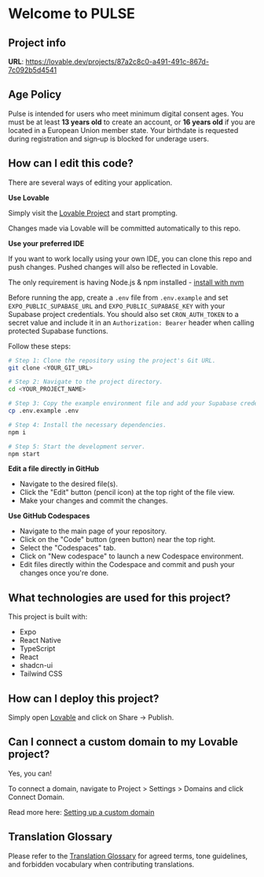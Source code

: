 # Welcome to PULSE

## Project info

**URL**: https://lovable.dev/projects/87a2c8c0-a491-491c-867d-7c092b5d4541

## Age Policy

Pulse is intended for users who meet minimum digital consent ages. You must be
at least **13 years old** to create an account, or **16 years old** if you are
located in a European Union member state. Your birthdate is requested during
registration and sign‑up is blocked for underage users.

## How can I edit this code?

There are several ways of editing your application.

**Use Lovable**

Simply visit the [Lovable Project](https://lovable.dev/projects/87a2c8c0-a491-491c-867d-7c092b5d4541) and start prompting.

Changes made via Lovable will be committed automatically to this repo.

**Use your preferred IDE**

If you want to work locally using your own IDE, you can clone this repo and push changes. Pushed changes will also be reflected in Lovable.

The only requirement is having Node.js & npm installed - [install with nvm](https://github.com/nvm-sh/nvm#installing-and-updating)

Before running the app, create a `.env` file from `.env.example` and set `EXPO_PUBLIC_SUPABASE_URL` and `EXPO_PUBLIC_SUPABASE_KEY` with your Supabase project credentials. You should also set `CRON_AUTH_TOKEN` to a secret value and include it in an `Authorization: Bearer` header when calling protected Supabase functions.

Follow these steps:

```sh
# Step 1: Clone the repository using the project's Git URL.
git clone <YOUR_GIT_URL>

# Step 2: Navigate to the project directory.
cd <YOUR_PROJECT_NAME>

# Step 3: Copy the example environment file and add your Supabase credentials and `CRON_AUTH_TOKEN`.
cp .env.example .env

# Step 4: Install the necessary dependencies.
npm i

# Step 5: Start the development server.
npm start
```

**Edit a file directly in GitHub**

- Navigate to the desired file(s).
- Click the "Edit" button (pencil icon) at the top right of the file view.
- Make your changes and commit the changes.

**Use GitHub Codespaces**

- Navigate to the main page of your repository.
- Click on the "Code" button (green button) near the top right.
- Select the "Codespaces" tab.
- Click on "New codespace" to launch a new Codespace environment.
- Edit files directly within the Codespace and commit and push your changes once you're done.

## What technologies are used for this project?

This project is built with:

- Expo
- React Native
- TypeScript
- React
- shadcn-ui
- Tailwind CSS

## How can I deploy this project?

Simply open [Lovable](https://lovable.dev/projects/87a2c8c0-a491-491c-867d-7c092b5d4541) and click on Share -> Publish.

## Can I connect a custom domain to my Lovable project?

Yes, you can!

To connect a domain, navigate to Project > Settings > Domains and click Connect Domain.

Read more here: [Setting up a custom domain](https://docs.lovable.dev/tips-tricks/custom-domain#step-by-step-guide)

## Translation Glossary

Please refer to the [Translation Glossary](docs/translation-glossary.md) for agreed terms, tone guidelines, and forbidden vocabulary when contributing translations.
